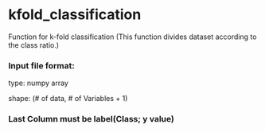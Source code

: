 # kfold_classification
Function for k-fold classification
(This function divides dataset according to the class ratio.)

### Input file format:

type: numpy array

shape: (# of data, # of Variables + 1)

###    
###    
### Last Column must be label(Class; y value)
